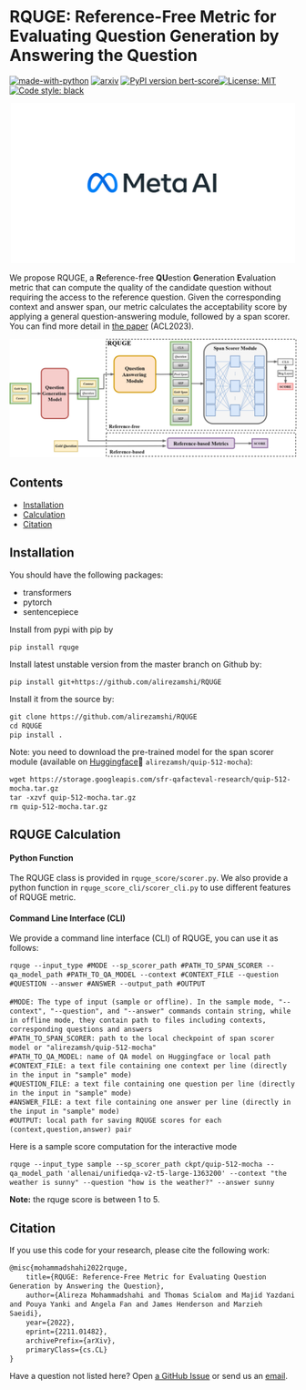 RQUGE: Reference-Free Metric for Evaluating Question Generation by Answering the Question
=================
[![made-with-python](https://img.shields.io/badge/Made%20with-Python-red.svg)](#python)
[![arxiv](https://img.shields.io/badge/arXiv-2211.01482-b31b1b.svg)](https://arxiv.org/abs/2211.01482)
[![PyPI version bert-score](https://badge.fury.io/py/rquge.svg)](https://pypi.python.org/pypi/rquge/)[![License: MIT](https://img.shields.io/badge/License-MIT-yellow.svg)](https://opensource.org/licenses/MIT) 
[![Code style: black](https://img.shields.io/badge/code%20style-black-000000.svg)](https://github.com/psf/black) 


<p align="center">
  <img src="meta.jpeg" width="500"/>
</p>

We propose RQUGE, a **R**eference-free **QU**estion **G**eneration **E**valuation metric that can compute the quality of the candidate question without requiring the access to the reference question. Given the corresponding context and answer span, our metric calculates the acceptability score by applying a general question-answering module, followed by a span scorer. You can find more detail in [the paper](https://arxiv.org/abs/2211.01482) (ACL2023).

<p align="center">
  <img src="main_model.jpg" width="700"/>
</p>


Contents
---------------

- [Installation](#install)
- [Calculation](#calculation)
- [Citation](#citation)

<a name="install"/>  

Installation
--------------  

You should have the following packages:

- transformers
- pytorch
- sentencepiece

Install from pypi with pip by
```
pip install rquge
```
Install latest unstable version from the master branch on Github by:
```
pip install git+https://github.com/alirezamshi/RQUGE
```
Install it from the source by:
```
git clone https://github.com/alirezamshi/RQUGE
cd RQUGE
pip install .
```

Note: you need to download the pre-trained model for the span scorer module (available on [Huggingface](https://huggingface.co/alirezamsh/quip-512-mocha)🤗 ```alirezamsh/quip-512-mocha```):
```
wget https://storage.googleapis.com/sfr-qafacteval-research/quip-512-mocha.tar.gz
tar -xzvf quip-512-mocha.tar.gz
rm quip-512-mocha.tar.gz
```

<a name="calculation"/>  

RQUGE Calculation
-------------- 

#### Python Function
The RQUGE class is provided in ```rquge_score/scorer.py```. We also provide a python function in ```rquge_score_cli/scorer_cli.py``` to use different features of RQUGE metric.

#### Command Line Interface (CLI)
We provide a command line interface (CLI) of RQUGE, you can use it as follows:
```
rquge --input_type #MODE --sp_scorer_path #PATH_TO_SPAN_SCORER --qa_model_path #PATH_TO_QA_MODEL --context #CONTEXT_FILE --question #QUESTION --answer #ANSWER --output_path #OUTPUT

#MODE: The type of input (sample or offline). In the sample mode, "--context", "--question", and "--answer" commands contain string, while in offline mode, they contain path to files including contexts, corresponding questions and answers
#PATH_TO_SPAN_SCORER: path to the local checkpoint of span scorer model or "alirezamsh/quip-512-mocha"
#PATH_TO_QA_MODEL: name of QA model on Huggingface or local path 
#CONTEXT_FILE: a text file containing one context per line (directly in the input in "sample" mode)
#QUESTION_FILE: a text file containing one question per line (directly in the input in "sample" mode)
#ANSWER_FILE: a text file containing one answer per line (directly in the input in "sample" mode)
#OUTPUT: local path for saving RQUGE scores for each (context,question,answer) pair
```

Here is a sample score computation for the interactive mode

```
rquge --input_type sample --sp_scorer_path ckpt/quip-512-mocha --qa_model_path 'allenai/unifiedqa-v2-t5-large-1363200' --context "the weather is sunny" --question "how is the weather?" --answer sunny
```

**Note:** the rquge score is between 1 to 5.

<a name="citation"/>  

Citation
-------------

<a name="citations"/>  

If you use this code for your research, please cite the following work:
```
@misc{mohammadshahi2022rquge,
    title={RQUGE: Reference-Free Metric for Evaluating Question Generation by Answering the Question},
    author={Alireza Mohammadshahi and Thomas Scialom and Majid Yazdani and Pouya Yanki and Angela Fan and James Henderson and Marzieh Saeidi},
    year={2022},
    eprint={2211.01482},
    archivePrefix={arXiv},
    primaryClass={cs.CL}
}
```
Have a question not listed here? Open [a GitHub Issue](https://github.com/alirezamshi/RQUGE/issues) or 
send us an [email](alireza.mohammadshahi@idiap.ch).
